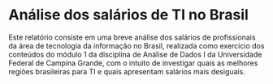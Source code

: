 # Análise dos salários de TI no Brasil

Este relatório consiste em uma breve análise dos salários de profissionais da área de tecnologia da informação no Brasil, realizada como exercício dos conteúdos do módulo 1 da disciplina de Análise de Dados I da Universidade Federal de Campina Grande, com o intuito de investigar quais as melhores regiões brasileiras para TI e quais apresentam salários mais desiguais.
